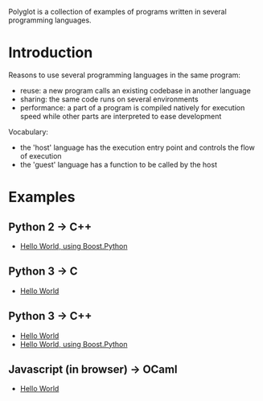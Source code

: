 Polyglot is a collection of examples of programs written in several programming languages.

Introduction
============

Reasons to use several programming languages in the same program:

- reuse: a new program calls an existing codebase in another language
- sharing: the same code runs on several environments
- performance: a part of a program is compiled natively for execution speed while other parts are interpreted to ease development

Vocabulary:

- the 'host' language has the execution entry point and controls the flow of execution
- the 'guest' language has a function to be called by the host

Examples
========

Python 2 -> C++
---------------

- [Hello World, using Boost.Python](./Python2/C++/HelloWorldUsingBoost/)

Python 3 -> C
-------------

- [Hello World](./Python3/C/HelloWorld/)

Python 3 -> C++
---------------

- [Hello World](./Python3/C++/HelloWorld/)
- [Hello World, using Boost.Python](./Python3/C++/HelloWorldUsingBoost/)

Javascript (in browser) -> OCaml
--------------------------------

- [Hello World](./Javascript/OCaml/HelloWorld/)
